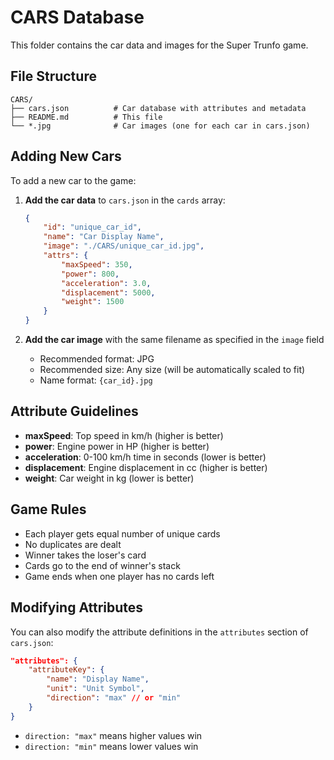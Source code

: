 # CARS Database

This folder contains the car data and images for the Super Trunfo game.

## File Structure

```
CARS/
├── cars.json          # Car database with attributes and metadata
├── README.md          # This file
└── *.jpg              # Car images (one for each car in cars.json)
```

## Adding New Cars

To add a new car to the game:

1. **Add the car data** to `cars.json` in the `cards` array:
   ```json
   {
       "id": "unique_car_id",
       "name": "Car Display Name",
       "image": "./CARS/unique_car_id.jpg",
       "attrs": {
           "maxSpeed": 350,
           "power": 800,
           "acceleration": 3.0,
           "displacement": 5000,
           "weight": 1500
       }
   }
   ```

2. **Add the car image** with the same filename as specified in the `image` field
   - Recommended format: JPG
   - Recommended size: Any size (will be automatically scaled to fit)
   - Name format: `{car_id}.jpg`

## Attribute Guidelines

- **maxSpeed**: Top speed in km/h (higher is better)
- **power**: Engine power in HP (higher is better)
- **acceleration**: 0-100 km/h time in seconds (lower is better)
- **displacement**: Engine displacement in cc (higher is better)
- **weight**: Car weight in kg (lower is better)

## Game Rules

- Each player gets equal number of unique cards
- No duplicates are dealt
- Winner takes the loser's card
- Cards go to the end of winner's stack
- Game ends when one player has no cards left

## Modifying Attributes

You can also modify the attribute definitions in the `attributes` section of `cars.json`:

```json
"attributes": {
    "attributeKey": {
        "name": "Display Name",
        "unit": "Unit Symbol",
        "direction": "max" // or "min"
    }
}
```

- `direction: "max"` means higher values win
- `direction: "min"` means lower values win